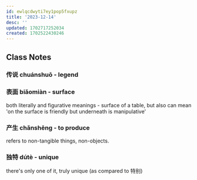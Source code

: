 ```yaml
---
id: ewlqcdwyti7ey1pop5fxupz
title: '2023-12-14'
desc: ''
updated: 1702717252034
created: 1702522430246
---
```


## Class Notes

### 传说 chuánshuō - legend

### 表面 biǎomiàn - surface

both literally and figurative meanings - surface of a table, but also can mean 'on the surface is friendly but underneath is manipulative'

### 产生 chǎnshēng - to produce

refers to non-tangible things, non-objects.

### 独特 dútè - unique

there's only one of it, truly unique (as compared to 特别)

